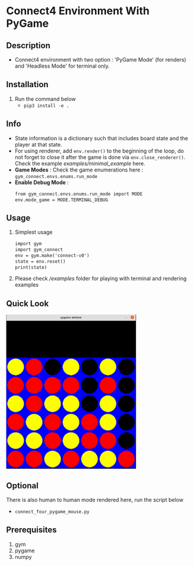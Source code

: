 # Connect4 Environment With PyGame

## Description
- Connect4 environment with two option : 'PyGame Mode' (for renders) and 'Headless Mode' for terminal only.

## Installation
1. Run the command below
   - ``` pip3 install -e . ```

## Info
- State information is a dictionary such that includes board state and the player at that state.
- For using renderer, add ```env.render()``` to the beginning of the loop, do not forget to
close it after the game is done via ```env.close_renderer()```. Check the example *examples/minimal_example* here.
- **Game Modes** : Check the game enumerations here : ```gym_connect.envs.enums.run_mode ```
- **Enable Debug Mode** : 
   ```
   from gym_connect.envs.enums.run_mode import MODE
   env.mode_game = MODE.TERMINAL_DEBUG
   ```

## Usage
1. Simplest usage
   ``` 
   import gym
   import gym_connect 
   env = gym.make('connect-v0') 
   state = env.reset()
   print(state)
   ```
2. Please check */examples* folder for playing with terminal and rendering examples

## Quick Look
<img width=350px height=416px src="images\gym_connect_output.png" alt="Project logo">

## Optional
There is also human to human mode rendered here, run the script below
- ```connect_four_pygame_mouse.py``` 

## Prerequisites
   1. gym
   2. pygame 
   3. numpy
